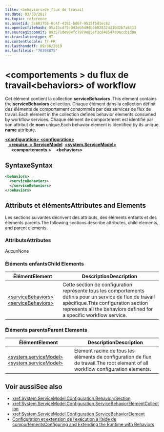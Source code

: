 ```yaml
---
title: <behaviors>de flux de travail
ms.date: 03/30/2017
ms.topic: reference
ms.assetid: 3c6017b6-0c4f-4192-bd67-9515f5d1ec82
ms.openlocfilehash: 05a15cdf5c043eb5d94b36028324310d2b7a8413
ms.sourcegitcommit: 093571de904fc7979e85ef3c048547d0accb1d8a
ms.translationtype: MT
ms.contentlocale: fr-FR
ms.lasthandoff: 09/06/2019
ms.locfileid: "70398875"
---
```

# <a name="behaviors-of-workflow"></a><span data-ttu-id="30875-102">\<comportements > du flux de travail</span><span class="sxs-lookup"><span data-stu-id="30875-102">\<behaviors> of workflow</span></span>
<span data-ttu-id="30875-103">Cet élément contient la collection **serviceBehaviors** .</span><span class="sxs-lookup"><span data-stu-id="30875-103">This element contains the **serviceBehaviors** collection.</span></span>  <span data-ttu-id="30875-104">Chaque élément dans la collection définit des éléments de comportement consommés par des services de flux de travail.</span><span class="sxs-lookup"><span data-stu-id="30875-104">Each element in the collection defines behavior elements consumed by workflow services.</span></span> <span data-ttu-id="30875-105">Chaque élément de comportement est identifié par son attribut de **nom** unique.</span><span class="sxs-lookup"><span data-stu-id="30875-105">Each behavior element is identified by its unique **name** attribute.</span></span>  
  
<span data-ttu-id="30875-106">[ **\<configuration>** ](../configuration-element.md)</span><span class="sxs-lookup"><span data-stu-id="30875-106">[**\<configuration>**](../configuration-element.md)</span></span>\
<span data-ttu-id="30875-107">&nbsp;&nbsp;[ **\<requise. > ServiceModel**](system-servicemodel-of-workflow.md)</span><span class="sxs-lookup"><span data-stu-id="30875-107">&nbsp;&nbsp;[**\<system.ServiceModel>**](system-servicemodel-of-workflow.md)</span></span>\
<span data-ttu-id="30875-108">&nbsp;&nbsp;&nbsp;&nbsp; **\<comportements >**</span><span class="sxs-lookup"><span data-stu-id="30875-108">&nbsp;&nbsp;&nbsp;&nbsp;**\<behaviors>**</span></span>  
  
## <a name="syntax"></a><span data-ttu-id="30875-109">Syntaxe</span><span class="sxs-lookup"><span data-stu-id="30875-109">Syntax</span></span>  
  
```xml  
<behaviors>  
  <serviceBehaviors>  
  </serviceBehaviors>  
</behaviors>  
```  
  
## <a name="attributes-and-elements"></a><span data-ttu-id="30875-110">Attributs et éléments</span><span class="sxs-lookup"><span data-stu-id="30875-110">Attributes and Elements</span></span>  
 <span data-ttu-id="30875-111">Les sections suivantes décrivent des attributs, des éléments enfants et des éléments parents.</span><span class="sxs-lookup"><span data-stu-id="30875-111">The following sections describe attributes, child elements, and parent elements.</span></span>  
  
### <a name="attributes"></a><span data-ttu-id="30875-112">Attributs</span><span class="sxs-lookup"><span data-stu-id="30875-112">Attributes</span></span>  
 <span data-ttu-id="30875-113">Aucun</span><span class="sxs-lookup"><span data-stu-id="30875-113">None</span></span>  
  
### <a name="child-elements"></a><span data-ttu-id="30875-114">Éléments enfants</span><span class="sxs-lookup"><span data-stu-id="30875-114">Child Elements</span></span>  
  
|<span data-ttu-id="30875-115">Élément</span><span class="sxs-lookup"><span data-stu-id="30875-115">Element</span></span>|<span data-ttu-id="30875-116">Description</span><span class="sxs-lookup"><span data-stu-id="30875-116">Description</span></span>|  
|-------------|-----------------|  
|[<span data-ttu-id="30875-117">\<serviceBehaviors></span><span class="sxs-lookup"><span data-stu-id="30875-117">\<serviceBehaviors></span></span>](servicebehaviors-of-workflow.md)|<span data-ttu-id="30875-118">Cette section de configuration représente tous les comportements définis pour un service de flux de travail spécifique.</span><span class="sxs-lookup"><span data-stu-id="30875-118">This configuration section represents all the behaviors defined for a specific workflow service.</span></span>|  
  
### <a name="parent-elements"></a><span data-ttu-id="30875-119">Éléments parents</span><span class="sxs-lookup"><span data-stu-id="30875-119">Parent Elements</span></span>  
  
|<span data-ttu-id="30875-120">Élément</span><span class="sxs-lookup"><span data-stu-id="30875-120">Element</span></span>|<span data-ttu-id="30875-121">Description</span><span class="sxs-lookup"><span data-stu-id="30875-121">Description</span></span>|  
|-------------|-----------------|  
|[<span data-ttu-id="30875-122">\<system.serviceModel></span><span class="sxs-lookup"><span data-stu-id="30875-122">\<system.serviceModel></span></span>](../wcf/system-servicemodel.md)|<span data-ttu-id="30875-123">Élément racine de tous les éléments de configuration de flux de travail.</span><span class="sxs-lookup"><span data-stu-id="30875-123">The root element of all workflow configuration elements.</span></span>|  
  
## <a name="see-also"></a><span data-ttu-id="30875-124">Voir aussi</span><span class="sxs-lookup"><span data-stu-id="30875-124">See also</span></span>

- <xref:System.ServiceModel.Configuration.BehaviorsSection>
- <xref:System.ServiceModel.Configuration.ServiceBehaviorElementCollection>
- <xref:System.ServiceModel.Configuration.ServiceBehaviorElement>
- [<span data-ttu-id="30875-125">Configuration et extension de l’exécution à l’aide de comportements</span><span class="sxs-lookup"><span data-stu-id="30875-125">Configuring and Extending the Runtime with Behaviors</span></span>](../../../wcf/extending/configuring-and-extending-the-runtime-with-behaviors.md)
